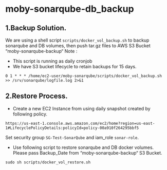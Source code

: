 # moby-sonarqube-db_backup

## 1.Backup Solution.
We are using a shell script `scripts/docker_vol_backup.sh` to backup sonarqube and DB volumes, then push tar.gz files to AWS S3 Bucket “moby-sonarqube-backup“ 
Note : 
* This script is running as daily cronjob 
* We have S3 bucket lifecycle to retain backups for 15 days.
```
0 1 * * * /home/ec2-user/moby-sonarqube/scripts/docker_vol_backup.sh >> /srv/sonarqube/logfile.log 2>&1
```

## 2.Restore Process.
- Create a new EC2 Instance from using daily snapshot created by  following policy.
```
https://us-east-1.console.aws.amazon.com/ec2/home?region=us-east-1#LifecyclePolicyDetails:policyId=policy-00a910f264295bbf5
```
Set security group `SG-Test-SonarQube` and iam_role `sonar-role`.

- Use following script to restore sonarqube and DB docker volumes. Please pass Backup_Date from “moby-sonarqube-backup“ S3 Bucket.
```
sudo sh scripts/docker_vol_restore.sh
```
